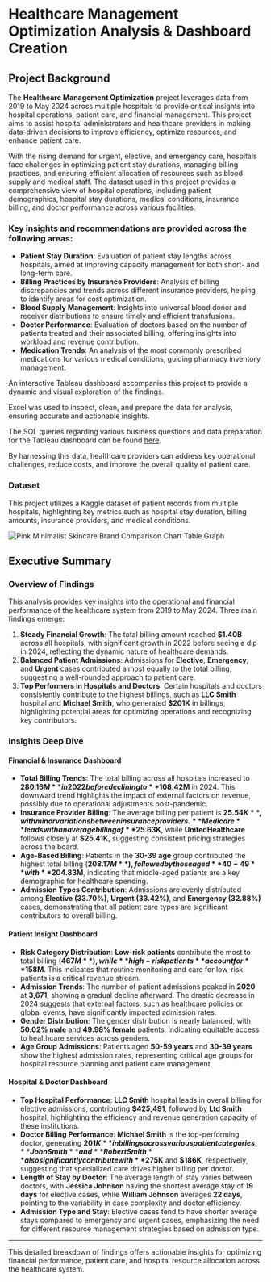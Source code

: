 # Healthcare Management Optimization Analysis & Dashboard Creation

## Project Background

The **Healthcare Management Optimization** project leverages data from 2019 to May 2024 across multiple hospitals to provide critical insights into hospital operations, patient care, and financial management. This project aims to assist hospital administrators and healthcare providers in making data-driven decisions to improve efficiency, optimize resources, and enhance patient care.

With the rising demand for urgent, elective, and emergency care, hospitals face challenges in optimizing patient stay durations, managing billing practices, and ensuring efficient allocation of resources such as blood supply and medical staff. The dataset used in this project provides a comprehensive view of hospital operations, including patient demographics, hospital stay durations, medical conditions, insurance billing, and doctor performance across various facilities.

### Key insights and recommendations are provided across the following areas:

- **Patient Stay Duration**: Evaluation of patient stay lengths across hospitals, aimed at improving capacity management for both short- and long-term care.
- **Billing Practices by Insurance Providers**: Analysis of billing discrepancies and trends across different insurance providers, helping to identify areas for cost optimization.
- **Blood Supply Management**: Insights into universal blood donor and receiver distributions to ensure timely and efficient transfusions.
- **Doctor Performance**: Evaluation of doctors based on the number of patients treated and their associated billing, offering insights into workload and revenue contribution.
- **Medication Trends**: An analysis of the most commonly prescribed medications for various medical conditions, guiding pharmacy inventory management.

An interactive Tableau dashboard accompanies this project to provide a dynamic and visual exploration of the findings. 

Excel was used to inspect, clean, and prepare the data for analysis, ensuring accurate and actionable insights.

The SQL queries regarding various business questions and data preparation for the Tableau dashboard can be found [here](#).

By harnessing this data, healthcare providers can address key operational challenges, reduce costs, and improve the overall quality of patient care.

### Dataset

This project utilizes a Kaggle dataset of patient records from multiple hospitals, highlighting key metrics such as hospital stay duration, billing amounts, insurance providers, and medical conditions. 

![Pink Minimalist Skincare Brand Comparison Chart Table Graph](https://github.com/user-attachments/assets/fc34944f-7c55-4d34-bced-1568391f0fc8)

## Executive Summary

### Overview of Findings

This analysis provides key insights into the operational and financial performance of the healthcare system from 2019 to May 2024. Three main findings emerge:

1. **Steady Financial Growth**: The total billing amount reached **$1.40B** across all hospitals, with significant growth in 2022 before seeing a dip in 2024, reflecting the dynamic nature of healthcare demands.
2. **Balanced Patient Admissions**: Admissions for **Elective**, **Emergency**, and **Urgent** cases contributed almost equally to the total billing, suggesting a well-rounded approach to patient care.
3. **Top Performers in Hospitals and Doctors**: Certain hospitals and doctors consistently contribute to the highest billings, such as **LLC Smith** hospital and **Michael Smith**, who generated **$201K** in billings, highlighting potential areas for optimizing operations and recognizing key contributors.

### Insights Deep Dive

#### Financial & Insurance Dashboard

- **Total Billing Trends**: The total billing across all hospitals increased to **$280.16M** in 2022 before declining to **$108.42M** in 2024. This downward trend highlights the impact of external factors on revenue, possibly due to operational adjustments post-pandemic.
- **Insurance Provider Billing**: The average billing per patient is **$25.54K**, with minor variations between insurance providers. **Medicare** leads with an average billing of **$25.63K**, while **UnitedHealthcare** follows closely at **$25.41K**, suggesting consistent pricing strategies across the board.
- **Age-Based Billing**: Patients in the **30-39 age** group contributed the highest total billing (**$208.17M**), followed by those aged **40-49** with **$204.83M**, indicating that middle-aged patients are a key demographic for healthcare spending.
- **Admission Types Contribution**: Admissions are evenly distributed among **Elective (33.70%)**, **Urgent (33.42%)**, and **Emergency (32.88%)** cases, demonstrating that all patient care types are significant contributors to overall billing.

#### Patient Insight Dashboard

- **Risk Category Distribution**: **Low-risk patients** contribute the most to total billing (**$467M**), while **high-risk patients** account for **$158M**. This indicates that routine monitoring and care for low-risk patients is a critical revenue stream.
- **Admission Trends**: The number of patient admissions peaked in **2020** at **3,671**, showing a gradual decline afterward. The drastic decrease in 2024 suggests that external factors, such as healthcare policies or global events, have significantly impacted admission rates.
- **Gender Distribution**: The gender distribution is nearly balanced, with **50.02% male** and **49.98% female** patients, indicating equitable access to healthcare services across genders.
- **Age Group Admissions**: Patients aged **50-59 years** and **30-39 years** show the highest admission rates, representing critical age groups for hospital resource planning and patient care management.

#### Hospital & Doctor Dashboard

- **Top Hospital Performance**: **LLC Smith** hospital leads in overall billing for elective admissions, contributing **$425,491**, followed by **Ltd Smith** hospital, highlighting the efficiency and revenue generation capacity of these institutions.
- **Doctor Billing Performance**: **Michael Smith** is the top-performing doctor, generating **$201K** in billings across various patient categories. **John Smith** and **Robert Smith** also significantly contribute with **$275K** and **$186K**, respectively, suggesting that specialized care drives higher billing per doctor.
- **Length of Stay by Doctor**: The average length of stay varies between doctors, with **Jessica Johnson** having the shortest average stay of **19 days** for elective cases, while **William Johnson** averages **22 days**, pointing to the variability in case complexity and doctor efficiency.
- **Admission Type and Stay**: Elective cases tend to have shorter average stays compared to emergency and urgent cases, emphasizing the need for different resource management strategies based on admission type.

---

This detailed breakdown of findings offers actionable insights for optimizing financial performance, patient care, and hospital resource allocation across the healthcare system.
